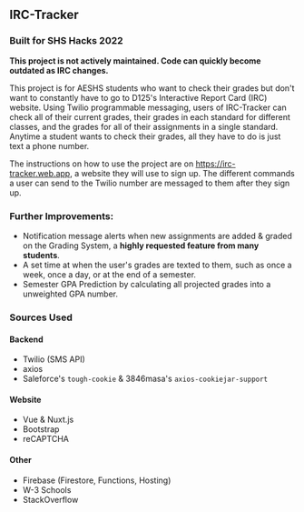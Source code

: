## IRC-Tracker
### Built for SHS Hacks 2022

**This project is not actively maintained. Code can quickly become outdated as IRC changes.**

This project is for AESHS students who want to check their grades but don't want to constantly have to go to D125's Interactive Report Card (IRC) website.
Using Twilio programmable messaging, users of IRC-Tracker can check all of their current grades, their grades in each standard for different classes, and the grades for all of their assignments in a single standard. Anytime a student wants to check their grades, all they have to do is just text a phone number.

The instructions on how to use the project are on https://irc-tracker.web.app, a website they will use to sign up. 
The different commands a user can send to the Twilio number are messaged to them after they sign up.

### Further Improvements: 
- Notification message alerts when new assignments are added & graded on the Grading System, a **highly requested feature from many students**.
- A set time at when the user's grades are texted to them, such as once a week, once a day, or at the end of a semester.
- Semester GPA Prediction by calculating all projected grades into a unweighted GPA number.

### Sources Used
#### Backend
- Twilio (SMS API)
- axios
- Saleforce's `tough-cookie` & 3846masa's `axios-cookiejar-support`
#### Website
- Vue & Nuxt.js
- Bootstrap
- reCAPTCHA
#### Other
- Firebase (Firestore, Functions, Hosting)
- W-3 Schools
- StackOverflow
